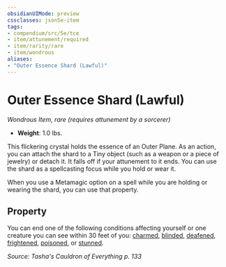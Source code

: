 ```yaml
---
obsidianUIMode: preview
cssclasses: json5e-item
tags:
- compendium/src/5e/tce
- item/attunement/required
- item/rarity/rare
- item/wondrous
aliases: 
- "Outer Essence Shard (Lawful)"
---
```

# Outer Essence Shard (Lawful)
*Wondrous Item, rare (requires attunement by a sorcerer)*  

- **Weight**: 1.0 lbs.

This flickering crystal holds the essence of an Outer Plane. As an action, you can attach the shard to a Tiny object (such as a weapon or a piece of jewelry) or detach it. It falls off if your attunement to it ends. You can use the shard as a spellcasting focus while you hold or wear it.

When you use a Metamagic option on a spell while you are holding or wearing the shard, you can use that property.

## Property

You can end one of the following conditions affecting yourself or one creature you can see within 30 feet of you: [charmed](/Systems/5e/rules/conditions.md#charmed), [blinded](/Systems/5e/rules/conditions.md#blinded), [deafened](/Systems/5e/rules/conditions.md#deafened), [frightened](/Systems/5e/rules/conditions.md#frightened), [poisoned](/Systems/5e/rules/conditions.md#poisoned), or [stunned](/Systems/5e/rules/conditions.md#stunned).

*Source: Tasha's Cauldron of Everything p. 133*